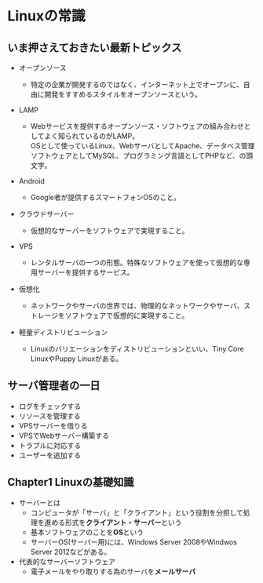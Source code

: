 # Linuxの常識  
  
## いま押さえておきたい最新トピックス  

  - オープンソース  
    - 特定の企業が開発するのではなく、インターネット上でオープンに、自由に開発をすすめるスタイルをオープンソースという。  
  
  - LAMP  
    - Webサービスを提供するオープンソース・ソフトウェアの組み合わせとしてよく知られているのがLAMP。  
      OSとして使っているLinux、WebサーバとしてApache、データベス管理ソフトウェアとしてMySQL、プログラミング言語としてPHPなど、の頭文字。  
  
  - Android  
    - Google者が提供するスマートフォンOSのこと。  
  
  - クラウドサーバー  
    - 仮想的なサーバーをソフトウェアで実現すること。  
  
  - VPS  
    - レンタルサーバの一つの形態。特殊なソフトウェアを使って仮想的な専用サーバーを提供するサービス。  
  
  - 仮想化  
    - ネットワークやサーバの世界では、物理的なネットワークやサーバ、ストレージをソフトウェアで仮想的に実現すること。  
  
  - 軽量ディストリビューション  
    - Linuxのバリエーションをディストリビューションといい、Tiny Core LinuxやPuppy Linuxがある。  
  
## サーバ管理者の一日  
  
  - ログをチェックする  
  - リソースを管理する  
  - VPSサーバーを借りる  
  - VPSでWebサーバー構築する  
  - トラブルに対応する  
  - ユーザーを追加する  
  
## Chapter1 Linuxの基礎知識  
  
  - サーバーとは  
    - コンピュータが「サーバ」と「クライアント」という役割を分担して処理を進める形式を**クライアント・サーバー**という  
    - 基本ソフトウェアのことを**OS**という  
    - サーバーOS(サーバー用)には、Windows Server 2008やWindwos Server 2012などがある。  
  - 代表的なサーバーソフトウェア  
    - 電子メールをやり取りする為のサーバを**メールサーバ**
